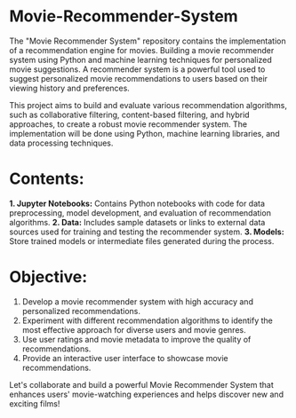 # Movie-Recommender-System
The "Movie Recommender System" repository contains the implementation of a recommendation engine for movies. Building a movie recommender system using Python and machine learning techniques for personalized movie suggestions. A recommender system is a powerful tool used to suggest personalized movie recommendations to users based on their viewing history and preferences.

This project aims to build and evaluate various recommendation algorithms, such as collaborative filtering, content-based filtering, and hybrid approaches, to create a robust movie recommender system. The implementation will be done using Python, machine learning libraries, and data processing techniques.

# Contents:
**1. Jupyter Notebooks:** Contains Python notebooks with code for data preprocessing, model development, and evaluation of recommendation algorithms.
**2. Data:** Includes sample datasets or links to external data sources used for training and testing the recommender system.
**3. Models:** Store trained models or intermediate files generated during the process.

# Objective:
1. Develop a movie recommender system with high accuracy and personalized recommendations.
2. Experiment with different recommendation algorithms to identify the most effective approach for diverse users and movie genres.
3. Use user ratings and movie metadata to improve the quality of recommendations.
4. Provide an interactive user interface to showcase movie recommendations.

Let's collaborate and build a powerful Movie Recommender System that enhances users' movie-watching experiences and helps discover new and exciting films!
